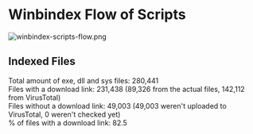 # Winbindex Flow of Scripts

![winbindex-scripts-flow.png](winbindex-scripts-flow.png)

## Indexed Files

<!--FileStats-->
Total amount of exe, dll and sys files: 280,441  
Files with a download link: 231,438 (89,326 from the actual files, 142,112 from VirusTotal)  
Files without a download link: 49,003 (49,003 weren't uploaded to VirusTotal, 0 weren't checked yet)  
% of files with a download link: 82.5  
<!--/FileStats-->
